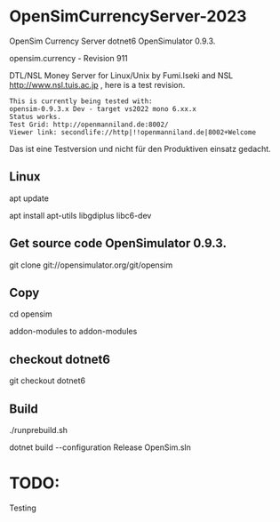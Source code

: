 # OpenSimCurrencyServer-2023
OpenSim Currency Server  dotnet6 OpenSimulator 0.9.3.

opensim.currency - Revision 911

DTL/NSL Money Server for Linux/Unix by Fumi.Iseki and NSL http://www.nsl.tuis.ac.jp , here is a test revision.

    This is currently being tested with:
    opensim-0.9.3.x Dev - target vs2022 mono 6.xx.x
    Status works.
    Test Grid: http://openmanniland.de:8002/
    Viewer link: secondlife://http|!!openmanniland.de|8002+Welcome

Das ist eine Testversion und nicht für den Produktiven einsatz gedacht.

## Linux
apt update

apt install apt-utils libgdiplus libc6-dev

## Get source code OpenSimulator 0.9.3.
git clone git://opensimulator.org/git/opensim

## Copy
cd opensim

addon-modules to addon-modules

## checkout dotnet6
git checkout dotnet6

## Build
./runprebuild.sh

dotnet build --configuration Release OpenSim.sln

# TODO:
Testing
